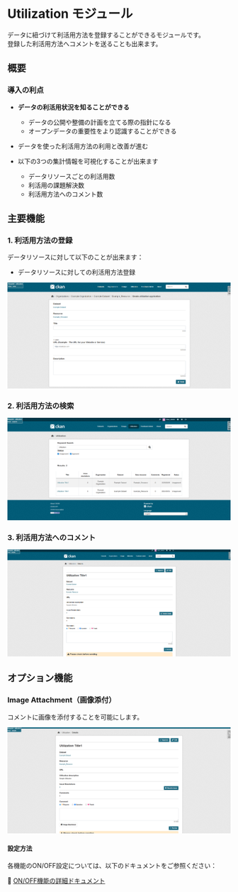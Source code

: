 # Utilization モジュール

データに紐づけて利活用方法を登録することができるモジュールです。  
登録した利活用方法へコメントを送ることも出来ます。
## 概要

### 導入の利点

* **データの利活用状況を知ることができる**
  * データの公開や整備の計画を立てる際の指針になる
  * オープンデータの重要性をより認識することができる

* データを使った利活用方法の利用と改善が進む
  
* 以下の3つの集計情報を可視化することが出来ます
  * データリソースごとの利活用数
  * 利活用の課題解決数
  * 利活用方法へのコメント数

## 主要機能
  ### 1. 利活用方法の登録
  データリソースに対して以下のことが出来ます：
 * データリソースに対しての利活用方法登録
   
 ![utilization モジュール　登録画面　イメージ図](../assets/utilization_image_10.jpeg)


  ### 2. 利活用方法の検索
  
 ![utilization モジュール　検索画面　イメージ図](../assets/utilization_image_20.jpeg)  
  
  ### 3. 利活用方法へのコメント
  
 ![リソース詳細画面　イメージ図](../assets/utilization_image_30.jpeg)

 ## オプション機能

 ### Image Attachment（画像添付）

コメントに画像を添付することを可能にします。

![utilization モジュール　利活用方法詳細画面　イメージ図](../assets/utilization_image_40.jpeg)  


#### 設定方法

各機能のON/OFF設定については、以下のドキュメントをご参照ください：

📖 [ON/OFF機能の詳細ドキュメント](./switch_function.md)
